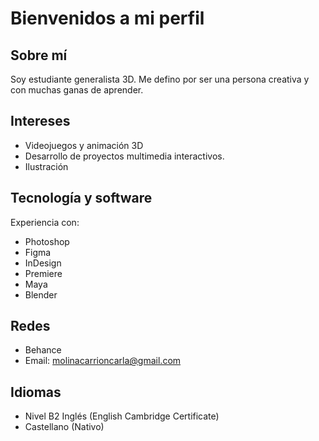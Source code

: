 # Bienvenidos a mi perfil
## Sobre mí
Soy estudiante generalista 3D. Me defino por ser una persona creativa y con muchas ganas de aprender.
## Intereses
- Videojuegos y animación 3D
- Desarrollo de proyectos multimedia interactivos.
- Ilustración
## Tecnología y software
Experiencia con:
- Photoshop 
- Figma
- InDesign
- Premiere
- Maya 
- Blender
## Redes
- Behance
- Email: molinacarrioncarla@gmail.com
## Idiomas
- Nivel B2 Inglés (English Cambridge Certificate) 
 - Castellano (Nativo)
<!--
**Carla3D/Carla3D** is a ✨ _special_ ✨ repository because its `README.md` (this file) appears on your GitHub profile.

Here are some ideas to get you started:

- 🔭 I’m currently working on ...
- 🌱 I’m currently learning ...
- 👯 I’m looking to collaborate on ...
- 🤔 I’m looking for help with ...
- 💬 Ask me about ...
- 📫 How to reach me: ...
- 😄 Pronouns: ...
- ⚡ Fun fact: ...
-->
